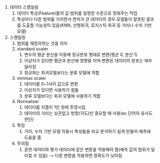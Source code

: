 1. 데이터 스켕일링
   1. 데이터 특성(Feature)들의 값 범위를 일정한 수준으로 맞춰주는 작업
   2. 특성마다 다른 범위를 가지면서 편차가 큰 데이터의 경우 모델들이 잘못된 결과를 도출할 가능성이 있음(KNN, 선형회귀, 로지스틱 회귀 등 거리나 수치 기반 모델)
2. 스켕일링
   1. 범위를 재정의하는 것을 의미
   2. standard scaler
      1. 변수의 평균 분산을 이용해 정규분포 형태로 변환(평균 0, 분산 1)
      2. 이상치가 있다면 평균과 분산에 영향을 미쳐 변환된 데이터의 분포는 매우 달라짐
      3. 정규화는 회귀모델보다는 분류 모델에 적합
   3. minmax scaler
      1. 데이터를 0~1사이 값으로 변환
      2. 이상치가 있다면 사용하기 힘듦
      3. 분류 모델보다는 회귀 모델에 사용하기 적합
   4. Normalizer
      1. 데이터를 지름이 1인 원에 투영시킴
      2. 데이터의 거리는 상관없고 방향(각도)만 중요할 때 사용(ex 단어의 유사도 판단)
   5. 특징
      1. 거리, 수치 기반 모델 적용시 특성들을 비교 분석하기 쉽게 만들어 예측에 도움을 줌
   6. 주의점
      1. 훈련 데이터와 평가 데이터에 같은 변환을 적용해야 함(예측 값의 범위가 달라질 수 있음) -> 다른 변환을 적용하면 정확도가 낮아짐